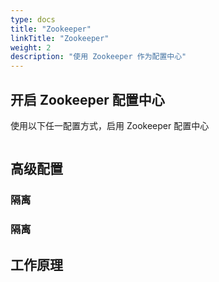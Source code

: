 ```yaml
---
type: docs
title: "Zookeeper"
linkTitle: "Zookeeper"
weight: 2
description: "使用 Zookeeper 作为配置中心"
---
```


## 开启 Zookeeper 配置中心
使用以下任一配置方式，启用 Zookeeper 配置中心
```yaml

```

## 高级配置

### 隔离
###
### 隔离

## 工作原理
